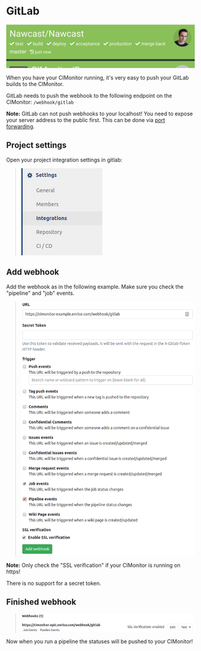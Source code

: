# GitLab

![Pipeline example](../img/gitlab/webhook-status.gif)

When you have your CIMonitor running, it's very easy to push your GitLab builds to the CIMonitor.

GitLab needs to push the webhook to the following endpoint on the CIMonitor: `/webhook/gitlab`

**Note:** GitLab can not push webhooks to your localhost! You need to expose your server address to
the public first. This can be done via [port forwarding](https://lmgtfy.com?q=port+forwarding).

## Project settings

Open your project integration settings in gitlab:

> ![Integration settings menu](../img/gitlab/integration-settings.png)

## Add webhook

Add the webhook as in the following example. Make sure you check the "pipeline" and "job" events.

> ![Webhook configuration example](../img/gitlab/configure-webhook.png)

**Note:** Only check the "SSL verification" if your CIMonitor is running on https!

There is no support for a secret token.

## Finished webhook

> ![Finished webhook example](../img/gitlab/finished-webhook.png)

Now when you run a pipeline the statuses will be pushed to your CIMonitor!
